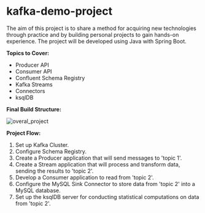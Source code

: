 ﻿# kafka-demo-project

The aim of this project is to share a method for acquiring new technologies through practice and by building personal projects to gain hands-on experience. The project will be developed using Java with Spring Boot.

**Topics to Cover:**
-	Producer API
-	Consumer API
-	Confluent Schema Registry
-	Kafka Streams
-	Connectors
-	ksqlDB

**Final Build Structure:**

![overal_project](https://github.com/romanovosad87/kafka-demo-project/assets/114337016/06267a53-79dc-4f05-b136-6b07d06d8795)

**Project Flow:**
1.	Set up Kafka Cluster.
2.	Configure Schema Registry.
3.	Create a Producer application that will send messages to 'topic 1'.
4.	Create a Stream application that will process and transform data, sending the results to 'topic 2'.
5.	Develop a Consumer application to read from 'topic 2'.
6.	Configure the MySQL Sink Connector to store data from 'topic 2' into a MySQL database.
7.	Set up the ksqlDB server for conducting statistical computations on data from 'topic 2'.



